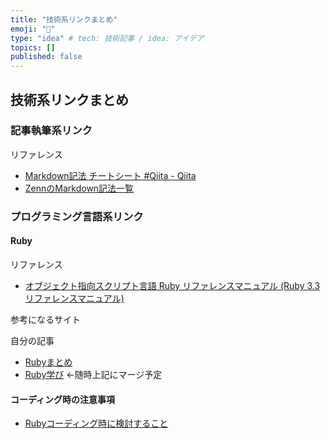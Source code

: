 ```yaml
---
title: "技術系リンクまとめ"
emoji: "📗"
type: "idea" # tech: 技術記事 / idea: アイデア
topics: []
published: false
---
```


## 技術系リンクまとめ

### 記事執筆系リンク

リファレンス

- [Markdown記法 チートシート \#Qiita \- Qiita](https://qiita.com/Qiita/items/c686397e4a0f4f11683d)
- [ZennのMarkdown記法一覧](https://zenn.dev/zenn/articles/markdown-guide)

### プログラミング言語系リンク

#### Ruby

リファレンス

- [オブジェクト指向スクリプト言語 Ruby リファレンスマニュアル \(Ruby 3\.3 リファレンスマニュアル\)](https://docs.ruby-lang.org/ja/latest/doc/index.html)

参考になるサイト

自分の記事

- [Rubyまとめ](https://zenn.dev/kochi_echo/articles/ruby_note_top)
- [Ruby学び](https://zenn.dev/kochi_echo/scraps/bf7a9aa9424fb7) ←随時上記にマージ予定

#### コーディング時の注意事項

- [Rubyコーディング時に検討すること](https://zenn.dev/kochi_echo/articles/ruby_howto_writing)
